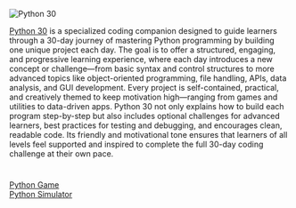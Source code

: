 ![Python 30](https://github.com/user-attachments/assets/068daea5-b613-43d3-a973-17bd2dc16911)

[Python 30](https://chatgpt.com/g/g-67e4a94aeebc81919368bde3c53fb744-python-30) is a specialized coding companion designed to guide learners through a 30-day journey of mastering Python programming by building one unique project each day. The goal is to offer a structured, engaging, and progressive learning experience, where each day introduces a new concept or challenge—from basic syntax and control structures to more advanced topics like object-oriented programming, file handling, APIs, data analysis, and GUI development. Every project is self-contained, practical, and creatively themed to keep motivation high—ranging from games and utilities to data-driven apps. Python 30 not only explains how to build each program step-by-step but also includes optional challenges for advanced learners, best practices for testing and debugging, and encourages clean, readable code. Its friendly and motivational tone ensures that learners of all levels feel supported and inspired to complete the full 30-day coding challenge at their own pace.

#

[Python Game](https://chatgpt.com/g/g-4hbrahdr4-python-game-builder)
<br>
[Python Simulator](https://chatgpt.com/g/g-NLUSBfccY-python-simulator)
